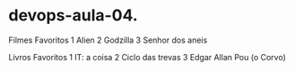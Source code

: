 # devops-aula-04.

Filmes Favoritos
1 Alien
2 Godzilla
3 Senhor dos aneis

Livros Favoritos
1 IT: a coisa
2 Ciclo das trevas
3 Edgar Allan Pou (o Corvo)
